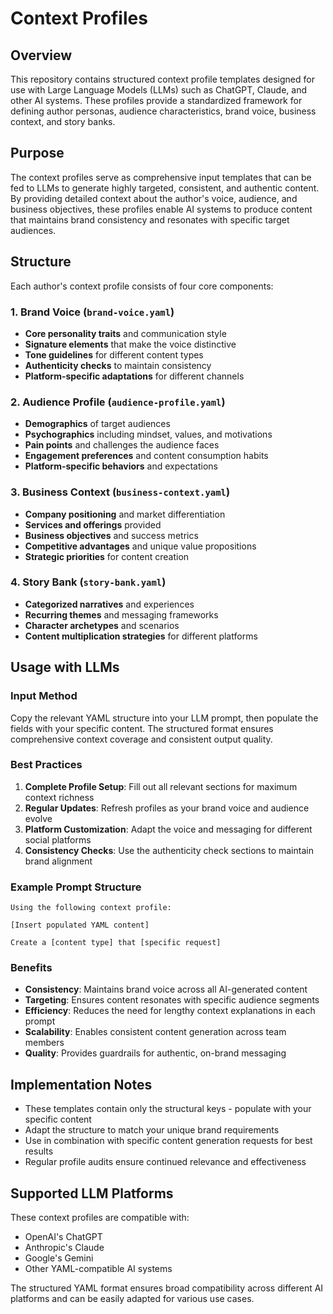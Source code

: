 # Context Profiles

## Overview

This repository contains structured context profile templates designed for use with Large Language Models (LLMs) such as ChatGPT, Claude, and other AI systems. These profiles provide a standardized framework for defining author personas, audience characteristics, brand voice, business context, and story banks.

## Purpose

The context profiles serve as comprehensive input templates that can be fed to LLMs to generate highly targeted, consistent, and authentic content. By providing detailed context about the author's voice, audience, and business objectives, these profiles enable AI systems to produce content that maintains brand consistency and resonates with specific target audiences.

## Structure

Each author's context profile consists of four core components:

### 1. Brand Voice (`brand-voice.yaml`)
- **Core personality traits** and communication style
- **Signature elements** that make the voice distinctive
- **Tone guidelines** for different content types
- **Authenticity checks** to maintain consistency
- **Platform-specific adaptations** for different channels

### 2. Audience Profile (`audience-profile.yaml`)
- **Demographics** of target audiences
- **Psychographics** including mindset, values, and motivations
- **Pain points** and challenges the audience faces
- **Engagement preferences** and content consumption habits
- **Platform-specific behaviors** and expectations

### 3. Business Context (`business-context.yaml`)
- **Company positioning** and market differentiation
- **Services and offerings** provided
- **Business objectives** and success metrics
- **Competitive advantages** and unique value propositions
- **Strategic priorities** for content creation

### 4. Story Bank (`story-bank.yaml`)
- **Categorized narratives** and experiences
- **Recurring themes** and messaging frameworks
- **Character archetypes** and scenarios
- **Content multiplication strategies** for different platforms

## Usage with LLMs

### Input Method
Copy the relevant YAML structure into your LLM prompt, then populate the fields with your specific content. The structured format ensures comprehensive context coverage and consistent output quality.

### Best Practices
1. **Complete Profile Setup**: Fill out all relevant sections for maximum context richness
2. **Regular Updates**: Refresh profiles as your brand voice and audience evolve
3. **Platform Customization**: Adapt the voice and messaging for different social platforms
4. **Consistency Checks**: Use the authenticity check sections to maintain brand alignment

### Example Prompt Structure
```
Using the following context profile:

[Insert populated YAML content]

Create a [content type] that [specific request]
```

### Benefits
- **Consistency**: Maintains brand voice across all AI-generated content
- **Targeting**: Ensures content resonates with specific audience segments
- **Efficiency**: Reduces the need for lengthy context explanations in each prompt
- **Scalability**: Enables consistent content generation across team members
- **Quality**: Provides guardrails for authentic, on-brand messaging

## Implementation Notes

- These templates contain only the structural keys - populate with your specific content
- Adapt the structure to match your unique brand requirements
- Use in combination with specific content generation requests for best results
- Regular profile audits ensure continued relevance and effectiveness

## Supported LLM Platforms

These context profiles are compatible with:
- OpenAI's ChatGPT
- Anthropic's Claude
- Google's Gemini
- Other YAML-compatible AI systems

The structured YAML format ensures broad compatibility across different AI platforms and can be easily adapted for various use cases.